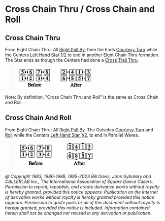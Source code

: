 
# Cross Chain Thru / Cross Chain and Roll

## Cross Chain Thru

From Eight Chain Thru: All [Right Pull By](../b1/pull_by.md), then the Ends
[Courtesy Turn](../b1/courtesy_turn.md) while the Centers [Left Hand Star 1/2](../b1/star.md) to
end in another Eight Chain Thru formation. The Star ends
as though the Centers had done a [Cross Trail Thru](../a1/cross_trail_thru.md).

> 
> ![alt](cross_chain_thru.png)
> 

Note: By definition, "Cross Chain Thru and Roll" is the
same as Cross Chain and Roll.

## Cross Chain And Roll

From Eight Chain Thru: All [Right Pull By](../b1/pull_by.md). The Outsides
[Courtesy Turn](../b1/courtesy_turn.md) and
[Roll](../plus/anything_and_roll.md) while the Centers
[Left Hand Star 1/2](../b1/star.md), to end in Parallel Waves.

>
> ![alt](cross_chain_and_roll.png)
>

###### @ Copyright 1983, 1986-1988, 1995-2023 Bill Davis, John Sybalsky and CALLERLAB Inc., The International Association of Square Dance Callers. Permission to reprint, republish, and create derivative works without royalty is hereby granted, provided this notice appears. Publication on the Internet of derivative works without royalty is hereby granted provided this notice appears. Permission to quote parts or all of this document without royalty is hereby granted, provided this notice is included. Information contained herein shall not be changed nor revised in any derivation or publication.
